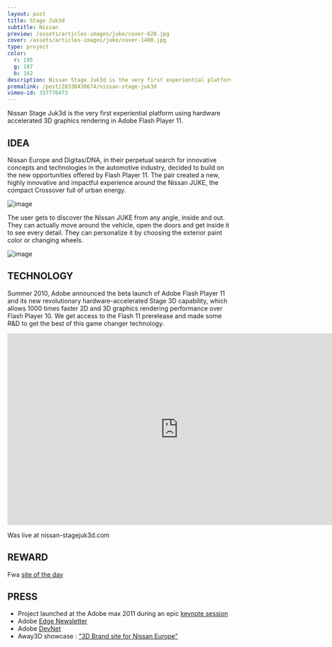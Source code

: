 ```yaml
---
layout: post
title: Stage Juk3d
subtitle: Nissan
preview: /assets/articles-images/juke/cover-620.jpg
cover: /assets/articles-images/juke/cover-1400.jpg
type: project
color:
  r: 195
  g: 187
  b: 162
description: Nissan Stage Juk3d is the very first experiential platform using hardware accelerated 3D graphics rendering in Adobe Flash Player 11.
premalink: /post/28338430674/nissan-stage-juk3d
vimeo-id: 337776473
---
```


Nissan Stage Juk3d is the very first experiential platform using hardware accelerated 3D graphics rendering in Adobe Flash Player 11.

## IDEA

Nissan Europe and Digitas/DNA, in their perpetual search for innovative concepts and technologies in the automotive industry, decided to build on the new opportunities offered by Flash Player 11. The pair created a new, highly innovative and impactful experience around the Nissan JUKE, the compact Crossover full of urban energy.

![image](/assets/articles-images/juke/juke02.jpg)


The user gets to discover the Nissan JUKE from any angle, inside and out. They can actually move around the vehicle, open the doors and get inside it to see every detail. They can personalize it by choosing the exterior paint color or changing wheels.

![image](/assets/articles-images/juke/juke03.jpg)

## TECHNOLOGY

Summer 2010, Adobe announced the beta launch of Adobe Flash Player 11 and its new revolutionary hardware-accelerated Stage 3D capability, which allows 1000 times faster 2D and 3D graphics rendering performance over Flash Player 10.
We get access to the Flash 11 prerelease and made some R&D to get the best of this game changer technology.

<iframe src="https://player.vimeo.com/video/{{page.vimeo-id}}" width="770" height="433" frameborder="0" webkitallowfullscreen mozallowfullscreen allowfullscreen class="uk-responsive-width"></iframe>

Was live at nissan-stagejuk3d.com

## REWARD

Fwa [site of the day](https://thefwa.com/cases/nissan-stage-juk3d-experience)

## PRESS

- Project launched at the Adobe max 2011 during an epic [keynote session](http://www.youtube.com/watch?v=Us_4ozMZwrs)
- Adobe [Edge Newsletter](http://www.adobe.com/newsletters/inspire/november2011/articles/article3/index.html)
- Adobe [DevNet](http://www.adobe.com/de/devnet/flashplayer/stage3d.html)
- Away3D showcase : ["3D Brand site for Nissan Europe"](http://away3d.com/showcase/nissan_stage_juk3d)
